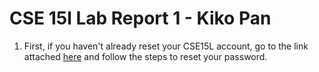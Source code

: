 # CSE 15l Lab Report 1 - Kiko Pan 
1. First, if you haven't already reset your CSE15L account, go to the link attached [here](https://sdacs.ucsd.edu/~icc/index.php) and follow the steps to reset your password. 

